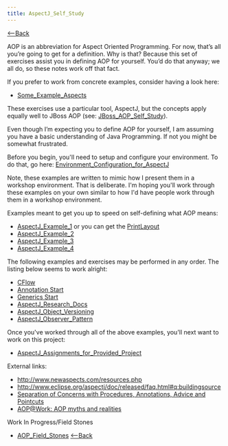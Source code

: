 ```yaml
---
title: AspectJ_Self_Study
---
```

[<--Back](AspectOrientedProgramming)

AOP is an abbreviation for Aspect Oriented Programming. For now, that’s all you’re going to get for a definition. Why is that? Because this set of exercises assist you in defining AOP for yourself. You’d do that anyway; we all do, so these notes work off that fact. 

If you prefer to work from concrete examples, consider having a look here:
* [Some_Example_Aspects](../Some_Example_Aspects)

These exercises use a particular tool, AspectJ, but the concepts apply equally well to JBoss AOP (see: [JBoss_AOP_Self_Study](JBoss_AOP_Self_Study)).

Even though I’m expecting you to define AOP for yourself, I am assuming you have a basic understanding of Java Programming. If not you might be somewhat frustrated.

Before you begin, you'll need to setup and configure your environment. To do that, go here: [Environment_Configuration_for_AspectJ](Environment_Configuration_for_AspectJ)

Note, these examples are written to mimic how I present them in a workshop environment. That is deliberate. I'm hoping you'll work through these examples on your own similar to how I'd have people work through them in a workshop environment.

Examples meant to get you up to speed on self-defining what AOP means:
* [AspectJ_Example_1](AspectJ_Example_1) or you can get the [PrintLayout](AspectJ_Example_1_PrintLayout)
* [AspectJ_Example_2](AspectJ_Example_2)
* [AspectJ_Example_3](AspectJ_Example_3)
* [AspectJ_Example_4](AspectJ_Example_4)

The following examples and exercises may be performed in any order. The listing below seems to work alright:
* [CFlow](AspectJ_CFlow)
* [Annotation Start](AspectJ_Annotation_Start)
* [Generics Start](AspectJ_Generics_Start)
* [AspectJ_Research_Docs](AspectJ_Research_Docs)
* [AspectJ_Object_Versioning](AspectJ_Object_Versioning)
* [AspectJ_Observer_Pattern](AspectJ_Observer_Pattern)

Once you've worked through all of the above examples, you'll next want to work on this project:
* [AspectJ_Assignments_for_Provided_Project](AspectJ_Assignments_for_Provided_Project)

External links:
* http://www.newaspects.com/resources.php
* http://www.eclipse.org/aspectj/doc/released/faq.html#q:buildingsource
* [Separation of Concerns with Procedures, Annotations, Advice and Pointcuts](http://www.st.informatik.tu-darmstadt.de/database/publications/data/soc-w-paap-124.pdf?id=125)
* [AOP@Work: AOP myths and realities](http://www-128.ibm.com/developerworks/java/library/j-aopwork15/)

Work In Progress/Field Stones
* [AOP_Field_Stones](AOP_Field_Stones)
[<--Back](AspectOrientedProgramming)
